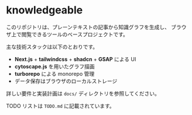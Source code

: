 # knowledgeable

このリポジトリは、プレーンテキストの記事から知識グラフを生成し、
ブラウザ上で閲覧できるツールのベースプロジェクトです。

主な技術スタックは以下のとおりです。

- **Next.js** + **tailwindcss** + **shadcn** + **GSAP** による UI
- **cytoscape.js** を用いたグラフ描画
- **turborepo** による monorepo 管理
- データ保存はブラウザのローカルストレージ

詳しい要件と実装計画は `docs/` ディレクトリを参照してください。

TODO リストは `TODO.md` に記載されています。
